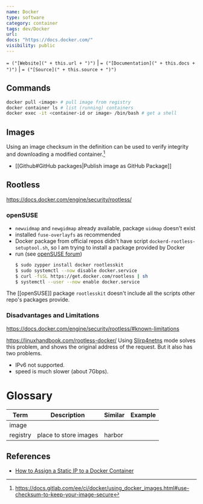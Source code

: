 ```yaml
---
name: Docker
type: software
category: container
tags: dev/Docker
url:
docs: "https://docs.docker.com/"
visibility: public
---
```

`= ("[Website](" + this.url + ")")` | `= ("[Documentation](" + this.docs + ")")` | `= ("[Source](" + this.source + ")")`

## Commands

```bash
docker pull <image> # pull image from registry
docker container ls # list (running) containers
docker exec -it <container-id or image> /bin/bash # get a shell
```


## Images

Using an image checksum in the definition can be used to verify integrity and downloading a modified container.[^1]
[^1]: https://docs.gitlab.com/ee/ci/docker/using_docker_images.html#use-checksum-to-keep-your-image-secure

- [[Github#GitHub packages|Publish image as GitHub Package]]

## Rootless
https://docs.docker.com/engine/security/rootless/

### openSUSE
- `newuidmap` and `newgidmap` already available, package `uidmap` doesn't exist
- installed `fuse-overlayfs` as recommended
- Docker package from official repos didn't have script `dockerd-rootless-setuptool.sh`, so I am trying to install a package provided by Docker
- run (see [openSUSE forum](https://forums.opensuse.org/t/how-can-i-request-the-official-repository-provides-tools-for-rootless-docker/164199))
  ```bash
  $ sudo zypper install docker rootlesskit
  $ sudo systemctl --now disable docker.service
  $ curl -fsSL https://get.docker.com/rootless | sh
  $ systemctl --user --now enable docker.service
  ```
The [[openSUSE]] package `rootlesskit` doesn't include all the scripts other repo's packages provide.

### Disadvantages and Limitations

https://docs.docker.com/engine/security/rootless/#known-limitations

https://linuxhandbook.com/rootless-docker/
Using [Slirp4netns](https://github.com/rootless-containers/slirp4netns?ref=linuxhandbook.com) mode solves this problem, and shows the original address of the request. But it also has two problems.

- IPv6 not supported.
- speed is much slower (about 7Gbps).


# Glossary

Term | Description | Similar | Example
-|-|-|-
image |
registry | place to store images | harbor


## References
- [How to Assign a Static IP to a Docker Container](https://www.howtogeek.com/devops/how-to-assign-a-static-ip-to-a-docker-container/)